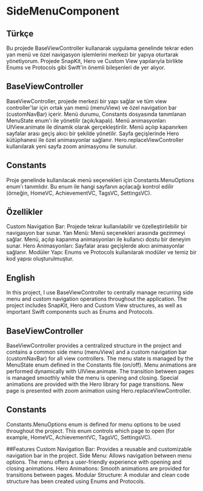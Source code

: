 # SideMenuComponent

## Türkçe
Bu projede BaseViewController kullanarak uygulama genelinde tekrar eden yan menü ve özel navigasyon işlemlerini merkezi bir yapıya oturtarak yönetiyorum. Projede SnapKit, Hero ve Custom View yapılarıyla birlikte Enums ve Protocols gibi Swift'in önemli bileşenleri de yer alıyor.

## BaseViewController

BaseViewController, projede merkezi bir yapı sağlar ve tüm view controller'lar için ortak yan menü (menuView) ve özel navigation bar (customNavBar) içerir.
Menü durumu, Constants dosyasında tanımlanan MenuState enum'ı ile yönetilir (açık/kapalı).
Menü animasyonları UIView.animate ile dinamik olarak gerçekleştirilir. Menü açılıp kapanırken sayfalar arası geçiş akıcı bir şekilde yönetilir.
Sayfa geçişlerinde Hero kütüphanesi ile özel animasyonlar sağlanır. Hero.replaceViewController kullanılarak yeni sayfa zoom animasyonu ile sunulur.

## Constants
Proje genelinde kullanılacak menü seçenekleri için Constants.MenuOptions enum'ı tanımlıdır. Bu enum ile hangi sayfanın açılacağı kontrol edilir (örneğin, HomeVC, AchievementVC, TagsVC, SettingsVC).

## Özellikler
Custom Navigation Bar: Projede tekrar kullanılabilir ve özelleştirilebilir bir navigasyon bar sunar.
Yan Menü: Menü seçenekleri arasında gezinmeyi sağlar. Menü, açılıp kapanma animasyonları ile kullanıcı dostu bir deneyim sunar.
Hero Animasyonları: Sayfalar arası geçişlerde akıcı animasyonlar sağlanır.
Modüler Yapı: Enums ve Protocols kullanılarak modüler ve temiz bir kod yapısı oluşturulmuştur.

## English
In this project, I use BaseViewController to centrally manage recurring side menu and custom navigation operations throughout the application. The project includes SnapKit, Hero and Custom View structures, as well as important Swift components such as Enums and Protocols.

## BaseViewController
BaseViewController provides a centralized structure in the project and contains a common side menu (menuView) and a custom navigation bar (customNavBar) for all view controllers.
The menu state is managed by the MenuState enum defined in the Constants file (on/off).
Menu animations are performed dynamically with UIView.animate. The transition between pages is managed smoothly while the menu is opening and closing.
Special animations are provided with the Hero library for page transitions. New page is presented with zoom animation using Hero.replaceViewController.

## Constants
Constants.MenuOptions enum is defined for menu options to be used throughout the project. This enum controls which page to open (for example, HomeVC, AchievementVC, TagsVC, SettingsVC).

##Features
Custom Navigation Bar: Provides a reusable and customizable navigation bar in the project.
Side Menu: Allows navigation between menu options. The menu offers a user-friendly experience with opening and closing animations.
Hero Animations: Smooth animations are provided for transitions between pages.
Modular Structure: A modular and clean code structure has been created using Enums and Protocols.
